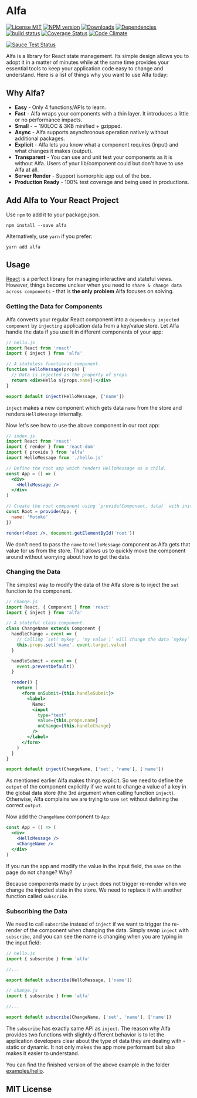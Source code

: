 # Alfa

[![License MIT][license-img]][license-url]
[![NPM version][npm-img]][npm-url]
[![Downloads][down-img]][npm-url]
[![Dependencies][dep-image]][dep-url]
[![build status][travis-img]][travis-url]
[![Coverage Status][coverage-img]][coverage-url]
[![Code Climate][climate-img]][climate-url]

[![Sauce Test Status](https://saucelabs.com/browser-matrix/alfajs.svg)](https://saucelabs.com/u/alfajs)

Alfa is a library for React state management. Its simple design allows you to adopt it in a matter of minutes while at the same time provides your essential tools to keep your application code easy to change and understand. Here is a list of things why you want to use Alfa today:

## Why Alfa?

* **Easy** - Only 4 functions/APIs to learn.
* **Fast** - Alfa wraps your components with a thin layer. It introduces a little or no performance impacts.
* **Small** - ~ 190LOC & 3KB minified + gzipped.
* **Async** - Alfa supports asynchronous operation natively without additional packages.
* **Explicit** - Alfa lets you know what a component requires (input) and what changes it makes (output).
* **Transparent** - You can use and unit test your components as it is without Alfa. Users of your lib/component could but don't have to use Alfa at all.
* **Server Render** - Support isomorphic app out of the box.
* **Production Ready** - 100% test coverage and being used in productions.

## Add Alfa to Your React Project

Use `npm` to add it to your package.json.

```
npm install --save alfa
```

Alternatively, use `yarn` if you prefer:

```
yarn add alfa
```

## Usage

[React](https://facebook.github.io/react/) is a perfect library for managing interactive and stateful views. However, things become unclear when you need to `share & change data across components` - that is **the only problem** Alfa focuses on solving.

### Getting the Data for Components

Alfa converts your regular React component into a `dependency injected component` by `injecting` application data from a key/value store. Let Alfa handle the data if you use it in different components of your app:

```jsx
// hello.js
import React from 'react'
import { inject } from 'alfa'

// A stateless functional component.
function HelloMessage(props) {
  // Data is injected as the property of props.
  return <div>Hello ${props.name}!</div>
}

export default inject(HelloMessage, ['name'])
```

`inject` makes a new component which gets data `name` from the store and renders `HelloMessage` internally.

Now let's see how to use the above component in our root app:

```jsx
// index.js
import React from 'react'
import { render } from 'react-dom'
import { provide } from 'alfa'
import HelloMessage from './hello.js'

// Define the root app which renders HelloMessage as a child.
const App = () => (
  <div>
    <HelloMessage />
  </div>
)

// Create the root component using `provide(Component, data)` with initial data.
const Root = provide(App, {
  name: 'Motoko'
})

render(<Root />, document.getElementById('root'))
```

We don't need to pass the `name` to `HelloMessage` component as Alfa gets that value for us from the store. That allows us to quickly move the component around without worrying about how to get the data.

### Changing the Data

The simplest way to modify the data of the Alfa store is to inject the `set` function to the component.

```jsx
// change.js
import React, { Component } from 'react'
import { inject } from 'alfa'

// A stateful class component.
class ChangeName extends Component {
  handleChange = event => {
    // Calling `set('mykey', 'my value')` will change the data `mykey` in store to value `my value`.
    this.props.set('name', event.target.value)
  }

  handleSubmit = event => {
    event.preventDefault()
  }

  render() {
    return (
      <form onSubmit={this.handleSubmit}>
        <label>
          Name:
          <input
            type="text"
            value={this.props.name}
            onChange={this.handleChange}
          />
        </label>
      </form>
    )
  }
}

export default inject(ChangeName, ['set', 'name'], ['name'])
```

As mentioned earlier Alfa makes things explicit. So we need to define the `output` of the component explicitly if we want to change a value of a key in the global data store (the 3rd argument when calling function `inject`). Otherwise, Alfa complains we are trying to use `set` without defining the correct `output`.

Now add the `ChangeName` component to `App`:

```jsx
const App = () => (
  <div>
    <HelloMessage />
    <ChangeName />
  </div>
)
```

If you run the app and modify the value in the input field, the `name` on the page do not change? Why?

Because components made by `inject` does not trigger re-render when we change the injected state in the store. We need to replace it with another function called `subscribe`.

### Subscribing the Data

We need to call `subscribe` instead of `inject` if we want to trigger the re-render of the component when changing the data. Simply swap `inject` with `subscribe`, and you can see the name is changing when you are typing in the input field:

```jsx
// hello.js
import { subscribe } from 'alfa'

//...

export default subscribe(HelloMessage, ['name'])
```

```jsx
// change.js
import { subscribe } from 'alfa'

//...

export default subscribe(ChangeName, ['set', 'name'], ['name'])
```

The `subscribe` has exactly same API as `inject`. The reason why Alfa provides two functions with slightly different behavior is to let the application developers clear about the type of data they are dealing with - static or dynamic. It not only makes the app more performant but also makes it easier to understand.

You can find the finished version of the above example in the folder [examples/hello](https://github.com/lsm/alfa/tree/master/examples/hello).

## MIT License

[dep-url]: https://david-dm.org/lsm/alfa
[dep-image]: https://david-dm.org/lsm/alfa.svg
[dev-url]: https://david-dm.org/lsm/alfa?type=dev
[dev-image]: https://david-dm.org/lsm/alfa/dev-status.svg
[license-img]: https://img.shields.io/npm/l/alfa.svg
[license-url]: http://opensource.org/licenses/MIT
[npm-img]: https://badge.fury.io/js/alfa.svg
[down-img]: https://img.shields.io/npm/dm/alfa.svg
[npm-url]: https://npmjs.org/package/alfa
[travis-img]: https://travis-ci.org/lsm/alfa.svg?branch=master
[travis-url]: http://travis-ci.org/lsm/alfa
[coverage-img]: https://coveralls.io/repos/github/lsm/alfa/badge.svg?branch=master
[coverage-url]: https://coveralls.io/github/lsm/alfa?branch=master
[climate-img]: https://codeclimate.com/github/lsm/alfa/badges/gpa.svg
[climate-url]: https://codeclimate.com/github/lsm/alfa
